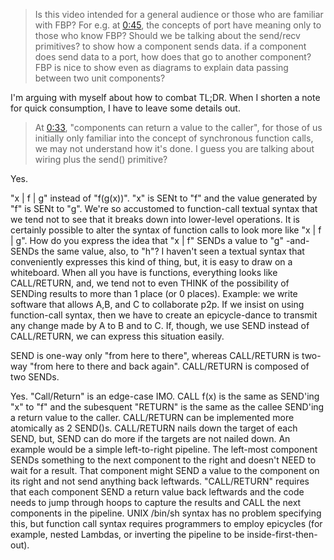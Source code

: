 > Is this video intended for a general audience or those who are familiar with FBP? For e.g. at [0:45](https://www.youtube.com/watch?v=JD8QpV-t5eM&t=0m45s), the concepts of port have meaning only to those who know FBP? Should we be talking about the send/recv primitives? to show how a component sends data. if a component does send data to a port, how does that go to another component? FBP is nice to show even as diagrams to explain data passing between two unit components?

I'm arguing with myself about how to combat TL;DR.  When I shorten a note for quick consumption, I have to leave some details out.

> At [0:33](https://www.youtube.com/watch?v=JD8QpV-t5eM&t=0m33s), "components can return a value to the caller", for those of us initially only familiar into the concept of synchronous function calls, we may not understand how it's done. I guess you are talking about wiring plus the send() primitive?

 Yes.
 
 "x | f | g" instead of "f(g(x))".  "x" is SENt to "f" and the value generated by "f" is SENt to "g".  We're so accustomed to function-call textual syntax that we tend not to see that it breaks down into lower-level operations. It is certainly possible to alter the syntax of function calls to look more like "x | f | g".  How do you express the idea that "x | f" SENDs a value to "g" -and- SENDs the same value, also, to "h"?  I haven't seen a textual syntax that conveniently expresses this kind of thing, but, it is easy to draw on a whiteboard. When all you have is functions, everything looks like CALL/RETURN, and, we tend not to even THINK of the possibility of SENDing results to more than 1 place (or 0 places). Example: we write software that allows A,B, and C to collaborate p2p.  If we insist on using function-call syntax, then we have to create an epicycle-dance to transmit any change made by A to B and to C. If, though, we use SEND instead of CALL/RETURN, we can express this situation easily.

SEND is one-way only "from here to there", whereas CALL/RETURN is two-way "from here to there and back again".  CALL/RETURN is composed of two SENDs.
 
Yes.  "Call/Return" is an edge-case IMO.  CALL f(x) is the same as SEND'ing "x" to "f" and the subesquent "RETURN" is the same as the callee SEND'ing a return value to the caller.  CALL/RETURN can be implemented more atomically as 2 SEND()s.  CALL/RETURN nails down the target of each SEND, but, SEND can do more if the targets are not nailed down.  An example would be a simple left-to-right pipeline.  The left-most component SENDs something to the next component to the right and doesn't NEED to wait for a result.  That component might SEND a value to the component on its right and not send anything back leftwards.  "CALL/RETURN" requires that each component SEND a return value back leftwards and the code needs to jump through hoops to capture the results and CALL the next components in the pipeline.  UNIX /bin/sh syntax has no problem specifying this, but function call syntax requires programmers to employ epicycles (for example, nested Lambdas, or inverting the pipeline to be inside-first-then-out). 